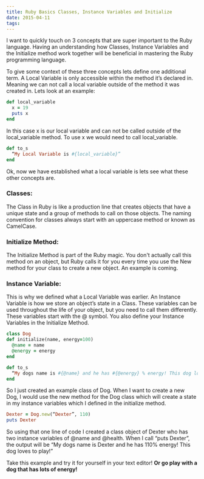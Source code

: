 ```yaml
---
title: Ruby Basics Classes, Instance Variables and Initialize
date: 2015-04-11 
tags:
---
```


I want to quickly touch on 3 concepts that are super important to the Ruby language. Having an understanding how Classes, Instance Variables and the Initialize method work together will be beneficial in mastering the Ruby programming language.

To give some context of these three concepts lets define one additional term. A Local Variable is only accessible within the method it’s declared in. Meaning we can not call a local variable outside of the method it was created in. Lets look at an example:

```ruby
def local_variable
  x = 19
  puts x
end
```

In this case x is our local variable and can not be called outside of the local_variable method. To use x we would need to call local_variable. 

```ruby
def to_s
  “My Local Variable is #{local_variable}”
end
```

Ok, now we have established what a local variable is lets see what these other concepts are. 

### Classes:

The Class in Ruby is like a production line that creates objects that have a unique state and a group of methods to call on those objects. The naming convention for classes always start with an uppercase method or known as CamelCase. 

### Initialize Method:

The Initialize Method is part of the Ruby magic. You don't actually call this method on an object, but Ruby calls it for you every time you use the New method for your class to create a new object. An example is coming. 

### Instance Variable:

This is why we defined what a Local Variable was earlier. An Instance Variable is how we store an object’s state in a Class. These variables can be used throughout the life of your object, but you need to call them differently. These variables start with the @ symbol. You also define your Instance Variables in the Initialize Method. 

```ruby
class Dog
def initialize(name, energy=100)
  @name = name
  @energy = energy
end
```

```ruby
def to_s
  “My dogs name is #{@name} and he has #{@energy} % energy! This dog loves to play!”
end
```

So I just created an example class of Dog. When I want to create a new Dog, I would use the new method for the Dog class which will create a state in my instance variables which I defined in the initialize method. 

```ruby
Dexter = Dog.new(“Dexter”, 110)
puts Dexter
```

So using that one line of code I created a class object of Dexter who has two instance variables of @name and @health. When I call “puts Dexter”, the output will be “My dogs name is Dexter and he has 110% energy! This dog loves to play!” 

Take this example and try it for yourself in your text editor! **Or go play with a dog that has lots of energy!** 
